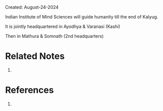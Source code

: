 Created: August-24-2024

Indian Institute of Mind Sciences will guide humanity till the end of Kalyug.

It is jointly headquartered in Ayodhya & Varanasi (Kashi)

Then in Mathura & Somnath (2nd headquarters)

# Related Notes

1. 
# References

1. 